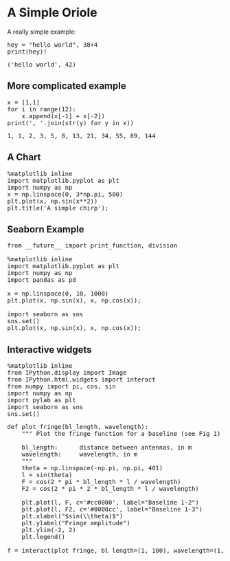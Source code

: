 # A Simple Oriole

A really simple example:

<pre data-code-language="python" data-executable="true" data-type="programlisting">
hey = "hello world", 38+4
print(hey)!
</pre>

<pre class="output_subarea output_stream output_stdout output_text" data-output="true">
('hello world', 42)
</pre>

## More complicated example

<pre data-code-language="python" data-executable="true" data-type="programlisting">
x = [1,1]
for i in range(12):
    x.append(x[-1] + x[-2]) 
print(', '.join(str(y) for y in x))
</pre>

<pre class="output_subarea output_stream output_stdout output_text" data-output="true">
1, 1, 2, 3, 5, 8, 13, 21, 34, 55, 89, 144
</pre>


## A Chart

<pre data-code-language="python" data-executable="true" data-type="programlisting">
%matplotlib inline
import matplotlib.pyplot as plt
import numpy as np
x = np.linspace(0, 3*np.pi, 500)
plt.plot(x, np.sin(x**2))
plt.title('A simple chirp');
</pre>


## Seaborn Example

<pre data-code-language="python" data-executable="true" data-type="programlisting">
from __future__ import print_function, division

%matplotlib inline
import matplotlib.pyplot as plt
import numpy as np
import pandas as pd

x = np.linspace(0, 10, 1000)
plt.plot(x, np.sin(x), x, np.cos(x));

import seaborn as sns
sns.set()
plt.plot(x, np.sin(x), x, np.cos(x));
</pre>

## Interactive widgets

<pre data-code-language="python" data-executable="true" data-type="programlisting">
%matplotlib inline
from IPython.display import Image
from IPython.html.widgets import interact
from numpy import pi, cos, sin
import numpy as np
import pylab as plt
import seaborn as sns
sns.set()
</pre>


<pre data-code-language="python" data-executable="true" data-type="programlisting">
def plot_fringe(bl_length, wavelength):
    """ Plot the fringe function for a baseline (see Fig 1)

    bl_length:      distance between antennas, in m
    wavelength:     wavelength, in m
    """
    theta = np.linspace(-np.pi, np.pi, 401)
    l = sin(theta)
    F = cos(2 * pi * bl_length * l / wavelength)
    F2 = cos(2 * pi * 2 * bl_length * l / wavelength)

    plt.plot(l, F, c='#cc0000', label="Baseline 1-2")
    plt.plot(l, F2, c='#0000cc', label="Baseline 1-3")
    plt.xlabel("$sin(\\theta)$")
    plt.ylabel("Fringe amplitude")
    plt.ylim(-2, 2)
    plt.legend()

f = interact(plot_fringe, bl_length=(1, 100), wavelength=(1, 100))
</pre>
